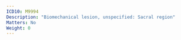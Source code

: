 ```yaml
---
ICD10: M9994
Description: "Biomechanical lesion, unspecified: Sacral region"
Matters: No
Weight: 0
---
```


